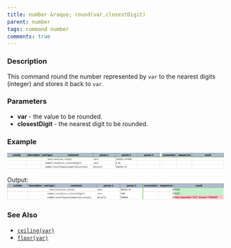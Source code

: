 ```yaml
---
title: number &raquo; round(var,closestDigit)
parent: number
tags: command number
comments: true
---
```



### Description
This command round the number represented by `var` to the nearest digits (integer) and stores it back to `var`.


### Parameters
- **var** \- the value to be rounded.
- **closestDigit** \- the nearest digit to be rounded.


### Example 
![script](image/round_01.png)

Output:<br/>
![output](image/round_02.png)


### See Also
- [`ceiling(var)`](ceiling(var))
- [`floor(var)`](floor(var))
